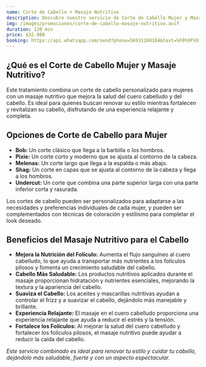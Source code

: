 ```yaml
---
name: Corte de Cabello + Masaje Nutritivo
description: Descubre nuestro servicio de Corte de Cabello Mujer y Masaje Nutritivo, que combina un corte personalizado con un relajante masaje que revitaliza el cabello y mejora la salud del cuero cabelludo. Renueva tu estilo mientras cuidas tu cabello, dejándolo más fuerte y saludable.
img: /images/promociones/corte-de-cabello-masaje-nutritivo.avif
duration: 120 min
price: $32.900
booking: https://api.whatsapp.com/send?phone=56931268104&text=%F0%9F%91%8B%F0%9F%8F%BB%20%C2%A1Hola!%20Quisiera%20agendar%20una%20hora%20para%20la%20promoci%C3%B3n%20de%20corte%20de%20cabello%20%2B%20masaje%20nutritivo.
---
```


## ¿Qué es el Corte de Cabello Mujer y Masaje Nutritivo?

Este tratamiento combina un corte de cabello personalizado para mujeres con un masaje nutritivo que mejora la salud del cuero cabelludo y del cabello. Es ideal para quienes buscan renovar su estilo mientras fortalecen y revitalizan su cabello, disfrutando de una experiencia relajante y completa.

## Opciones de Corte de Cabello para Mujer

- **Bob:** Un corte clásico que llega a la barbilla o los hombros.
- **Pixie:** Un corte corto y moderno que se ajusta al contorno de la cabeza.
- **Melenas:** Un corte largo que llega a la espalda o más abajo.
- **Shag:** Un corte en capas que se ajusta al contorno de la cabeza y llega a los hombros.
- **Undercut:** Un corte que combina una parte superior larga con una parte inferior corta y rasurada.

Los cortes de cabello pueden ser personalizados para adaptarse a las necesidades y preferencias individuales de cada mujer, y pueden ser complementados con técnicas de coloración y estilismo para completar el look deseado.

## Beneficios del Masaje Nutritivo para el Cabello

- **Mejora la Nutrición del Folículo:** Aumenta el flujo sanguíneo al cuero cabelludo, lo que ayuda a transportar más nutrientes a los folículos pilosos y fomenta un crecimiento saludable del cabello.
- **Cabello Más Saludable:** Los productos nutritivos aplicados durante el masaje proporcionan hidratación y nutrientes esenciales, mejorando la textura y la apariencia del cabello.
- **Suaviza el Cabello:** Los aceites y mascarillas nutritivas ayudan a controlar el frizz y a suavizar el cabello, dejándolo más manejable y brillante.
- **Experiencia Relajante:** El masaje en el cuero cabelludo proporciona una experiencia relajante que ayuda a reducir el estrés y la tensión.
- **Fortalece los Folículos:** Al mejorar la salud del cuero cabelludo y fortalecer los folículos pilosos, el masaje nutritivo puede ayudar a reducir la caída del cabello.

_Este servicio combinado es ideal para renovar tu estilo y cuidar tu cabello, dejándolo más saludable, fuerte y con un aspecto espectacular._
